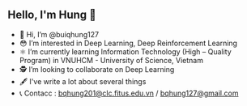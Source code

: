 ## Hello, I'm Hung 🚀
- 🦄 Hi, I’m @buiqhung127
- 😳 I’m interested in Deep Learning, Deep Reinforcement Learning
- ⚛️ I’m currently learning Information Technology (High – Quality Program) in VNUHCM - University of Science, Vietnam
- 🕵️ I’m looking to collaborate on Deep Learning
- 🖋 I've write a lot about several things
- 📞 Contacc :  bqhung201@clc.fitus.edu.vn / bqhung127@gmail.com

<!---
buiqhung127/buiqhung127 is a ✨ special ✨ repository because its `README.md` (this file) appears on your GitHub profile.
You can click the Preview link to take a look at your changes.
--->
